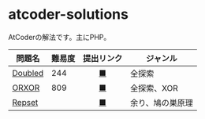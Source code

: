 # atcoder-solutions
AtCoderの解法です。主にPHP。

|問題名|難易度|提出リンク|ジャンル|
|-|-|:-:|-|
|[Doubled](https://atcoder.jp/contests/abc196/tasks/abc196_c)|244|[■](https://atcoder.jp/contests/abc196/submissions/21337529)|全探索|
|[ORXOR](https://atcoder.jp/contests/abc197/tasks/abc197_c)|809|[■](https://atcoder.jp/contests/abc197/submissions/21407420)|全探索、XOR|
|[Repset](https://atcoder.jp/contests/abc174/tasks/abc174_c)||[■](https://atcoder.jp/contests/abc174/submissions/21738628)|余り、鳩の巣原理|